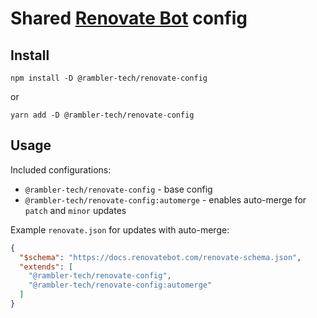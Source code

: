 # Shared [Renovate Bot](https://docs.renovatebot.com) config

## Install

```
npm install -D @rambler-tech/renovate-config
```

or

```
yarn add -D @rambler-tech/renovate-config
```

## Usage

Included configurations:

- `@rambler-tech/renovate-config` - base config
- `@rambler-tech/renovate-config:automerge` - enables auto-merge for `patch` and `minor` updates

Example `renovate.json` for updates with auto-merge:

```json
{
  "$schema": "https://docs.renovatebot.com/renovate-schema.json",
  "extends": [
    "@rambler-tech/renovate-config",
    "@rambler-tech/renovate-config:automerge"
  ]
}
```
